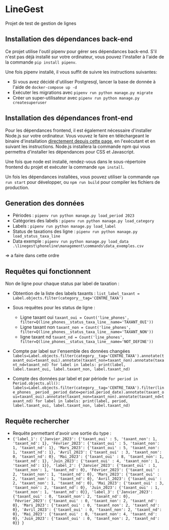 # LineGest
Projet de test de gestion de lignes

## Installation des dépendances back-end

Ce projet utilise l'outil pipenv pour gérer ses dépendances back-end. S'il n'est pas
déjà installé sur votre ordinateur, vous pouvez l'installer à l'aide de la commande
`pip install pipenv`.

Une fois pipenv installé, il vous suffit de suivre les instructions suivantes:
- Si vous avez décidé d'utiliser Postgresql, lancer la base de donnée à l'aide de `docker-compose up -d`
- Exécuter les migrations avec `pipenv run python manage.py migrate`
- Créer un super-utilisateur avec `pipenv run python manage.py createsuperuser`


## Installation des dépendances front-end

Pour les dépendances frontend, il est également nécessaire d'installer Node.js sur votre
ordinateur. Vous vouvez le faire en téléchargeant le binaire d'installation [directement
depuis cette page](https://nodejs.org/en/download), en l'exécutant et en suivant les
instructions. Node.js installera la commande npm qui vous permettra d'installer
les dépendances pour CSS et Javascript.

Une fois que node est installé, rendez-vous dans le sous-répertoire frontend du projet
et exécuter la commande `npm install`.

Un fois les dépendances installées, vous pouvez utiliser la commande `npm run start` pour
développer, ou `npm run build` pour compiler les fichiers de production.


## Generation des données

 - Périodes : `pipenv run python manage.py load_period 2023`
 - Catégories des labels : `pipenv run python manage.py load_category`
 - Labels : `pipenv run python manage.py load_label`
 - Status de taxations des ligne : `pipenv run python manage.py load_status_taxa_line`
 - Data exemple : `pipenv run python manage.py load_data .\linegest\phoneline\management\commands\data_exemples.csv`

=> a faire dans cette ordre


## Requêtes qui fonctionnent 
Non de ligne pour chaque status par label de taxation :
 - Obtention de la liste des labels taxants : `list_label_taxant = Label.objects.filter(category__tag='CENTRE_TAXA')`
 - Sous requêtes pour les status de ligne :
   - Ligne taxant oui `taxant_oui = Count('line_phones', filter=Q(line_phones__status_taxa_line__name='TAXANT_OUI'))`
   - Ligne taxant non `taxant_non = Count('line_phones', filter=Q(line_phones__status_taxa_line__name='TAXANT_NON'))`
   - ligne taxant nd `taxant_nd = Count('line_phones', filter=Q(line_phones__status_taxa_line__name='NOT_DEFINE'))`

 - Compte par label sur l'ensemble des données changées
`labels=Label.objects.filter(category__tag='CENTRE_TAXA').annotate(taxant_oui=taxant_oui).annotate(taxant_non=taxant_non).annotate(taxant_nd=taxant_nd)
for label in labels:
    print(label, label.taxant_oui, label.taxant_non, label.taxant_nd)`

 - Compte des données par label et par période
`
for period in Period.objects.all():
    labels=Label.objects.filter(category__tag='CENTRE_TAXA').filter(line_phones__period__period_date=period.period_date).annotate(taxant_oui=taxant_oui).annotate(taxant_non=taxant_non).annotate(taxant_nd=taxant_nd)
    for label in labels:
        print(label, period, label.taxant_oui, label.taxant_non, label.taxant_nd)
`

## Requête rechercher 
 - Requête permettant d'avoir une sortie du type :
 - `{'label_1':
    {'Janvier_2023': {'taxant_oui' : 5, 'taxant_non': 1, 'taxant_nd': 1},
    'Février_2023': {'taxant_oui' : 5, 'taxant_non': 1, 'taxant_nd': 1},
    'Mars_2023': {'taxant_oui' : 5, 'taxant_non': 1, 'taxant_nd': 1},
    'Avril_2023': {'taxant_oui' : 3, 'taxant_non': 0, 'taxant_nd': 0},
    'Mai_2023': {'taxant_oui' : 8, 'taxant_non': 1, 'taxant_nd': 1},
    'Juin_2023': {'taxant_oui' : 4, 'taxant_non': 1, 'taxant_nd': 1}},
'label_2':
    {'Janvier_2023': {'taxant_oui' : 1, 'taxant_non': 1, 'taxant_nd': 0},
    'Février_2023': {'taxant_oui' : 2, 'taxant_non': 1, 'taxant_nd': 0},
    'Mars_2023': {'taxant_oui' : 2, 'taxant_non': 1, 'taxant_nd': 0},
    'Avril_2023': {'taxant_oui' : 2, 'taxant_non': 1, 'taxant_nd': 0},
    'Mai_2023': {'taxant_oui' : 3, 'taxant_non': 2, 'taxant_nd': 0},
    'Juin_2023': {'taxant_oui' : 1, 'taxant_non': 1, 'taxant_nd': 0}},
'label_3':
    {'Janvier_2023': {'taxant_oui' : 0, 'taxant_non': 2, 'taxant_nd': 0},
    'Février_2023': {'taxant_oui' : 0, 'taxant_non': 2, 'taxant_nd': 0},
    'Mars_2023': {'taxant_oui' : 0, 'taxant_non': 2, 'taxant_nd': 0},
    'Avril_2023': {'taxant_oui' : 0, 'taxant_non': 2, 'taxant_nd': 0},
    'Mai_2023': {'taxant_oui' : 0, 'taxant_non': 4, 'taxant_nd': 0},
    'Juin_2023': {'taxant_oui' : 0, 'taxant_non': 2, 'taxant_nd': 0}}
}`
